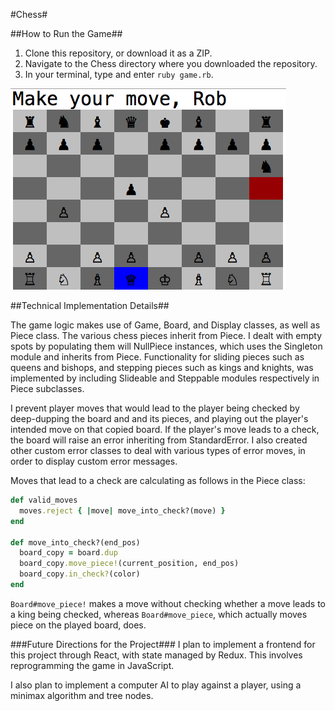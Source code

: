 #Chess#

##How to Run the Game##
1. Clone this repository, or download it as a ZIP.
2. Navigate to the Chess directory where you downloaded the repository.
3. In your terminal, type and enter `ruby game.rb`.

![Screenshot](/docs/chess_screenshot.png)

##Technical Implementation Details##

The game logic makes use of Game, Board, and Display classes, as well as Piece class. The various chess pieces inherit from Piece. I dealt with empty spots by populating them will NullPiece instances, which uses the Singleton module and inherits from Piece. Functionality for sliding pieces such as queens and bishops, and stepping pieces such as kings and knights, was implemented by including Slideable and Steppable modules respectively in Piece subclasses.

I prevent player moves that would lead to the player being checked by deep-dupping the board and and its pieces, and playing out the player's intended move on that copied board. If the player's move leads to a check, the board will raise an error inheriting from StandardError. I also created other custom error classes to deal with various types of error moves, in order to display custom error messages.

Moves that lead to a check are calculating as follows in the Piece class:

```ruby
def valid_moves
  moves.reject { |move| move_into_check?(move) }
end

def move_into_check?(end_pos)
  board_copy = board.dup
  board_copy.move_piece!(current_position, end_pos)
  board_copy.in_check?(color)
end
```

`Board#move_piece!` makes a move without checking whether a move leads to a king being checked, whereas `Board#move_piece`, which actually moves piece on the played board, does.

###Future Directions for the Project###
I plan to implement a frontend for this project through React, with state managed by Redux. This involves reprogramming the game in JavaScript.

I also plan to  implement a computer AI to play against a player, using a minimax algorithm and tree nodes.

